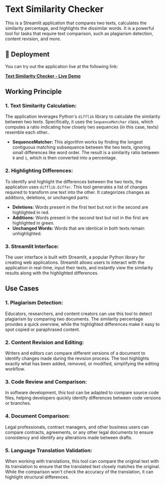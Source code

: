# Text Similarity Checker

This is a Streamlit application that compares two texts, calculates the similarity percentage, and highlights the dissimilar words. It is a powerful tool for tasks that require text comparison, such as plagiarism detection, content revision, and more.

## 🚀 Deployment

You can try out the application live at the following link:

[**Text Similarity Checker - Live Demo**](https://text2textsimilarity.streamlit.app/)

## Working Principle

### 1. **Text Similarity Calculation:**
The application leverages Python's `difflib` library to calculate the similarity between two texts. Specifically, it uses the `SequenceMatcher` class, which computes a ratio indicating how closely two sequences (in this case, texts) resemble each other..

- **SequenceMatcher:** This algorithm works by finding the longest contiguous matching subsequence between the two texts, ignoring small differences like word order. The result is a similarity ratio between `0` and `1`, which is then converted into a percentage.

### 2. **Highlighting Differences:**
To identify and highlight the differences between the two texts, the application uses `difflib.Differ`. This tool generates a list of changes required to transform one text into the other. It categorizes changes as additions, deletions, or unchanged parts:

- **Deletions:** Words present in the first text but not in the second are highlighted in red.
- **Additions:** Words present in the second text but not in the first are highlighted in green.
- **Unchanged Words:** Words that are identical in both texts remain unhighlighted.

### 3. **Streamlit Interface:**
The user interface is built with Streamlit, a popular Python library for creating web applications. Streamlit allows users to interact with the application in real-time, input their texts, and instantly view the similarity results along with the highlighted differences.

## Use Cases

### 1. **Plagiarism Detection:**
Educators, researchers, and content creators can use this tool to detect plagiarism by comparing two documents. The similarity percentage provides a quick overview, while the highlighted differences make it easy to spot copied or paraphrased content.

### 2. **Content Revision and Editing:**
Writers and editors can compare different versions of a document to identify changes made during the revision process. The tool highlights exactly what has been added, removed, or modified, simplifying the editing workflow.

### 3. **Code Review and Comparison:**
In software development, this tool can be adapted to compare source code files, helping developers quickly identify differences between code versions or branches.

### 4. **Document Comparison:**
Legal professionals, contract managers, and other business users can compare contracts, agreements, or any other legal documents to ensure consistency and identify any alterations made between drafts.

### 5. **Language Translation Validation:**
When working with translations, this tool can compare the original text with its translation to ensure that the translated text closely matches the original. While the comparison won't check the accuracy of the translation, it can highlight structural differences.

